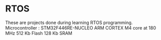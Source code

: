 # RTOS
These are projects done during learning RTOS programming. 
 Microcontroller : STM32F446RE-NUCLEO
  					       ARM CORTEX M4 core at 180 MHz
  					       512 Kb Flash
  					       128 Kb SRAM
